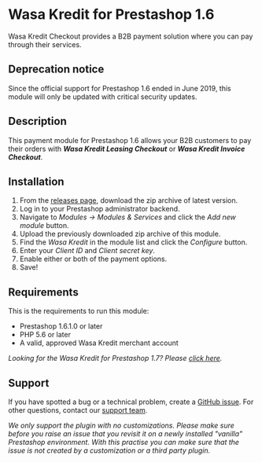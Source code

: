 # Wasa Kredit for Prestashop 1.6

Wasa Kredit Checkout provides a B2B payment solution where you can pay through their services.

## Deprecation notice

Since the official support for Prestashop 1.6 ended in June 2019, this module will only be updated with critical security updates.

## Description

This payment module for Prestashop 1.6 allows your B2B customers to pay their orders with ***Wasa Kredit Leasing Checkout*** or ***Wasa Kredit Invoice Checkout***.

## Installation

1. From the [releases page](https://github.com/wasakredit/prestashop-addon-1.6/releases), download the zip archive of latest version.
2. Log in to your Prestashop administrator backend.
3. Navigate to *Modules -> Modules & Services* and click the *Add new module* button.
4. Upload the previously downloaded zip archive of this module.
5. Find the *Wasa Kredit* in the module list and click the *Configure* button.
6. Enter your *Client ID* and *Client secret key*.
7. Enable either or both of the payment options.
8. Save!
 
## Requirements

This is the requirements to run this module:
- Prestashop 1.6.1.0 or later
- PHP 5.6 or later
- A valid, approved Wasa Kredit merchant account

*Looking for the Wasa Kredit for Prestashop 1.7? Please [click here](https://github.com/wasakredit/prestashop-addon-1.7).*

## Support

If you have spotted a bug or a technical problem, create a [GitHub issue](https://github.com/wasakredit/prestashop-addon-1.6/issues). 
For other questions, contact our [support team](https://developer.wasakredit.se/contact).

*We only support the plugin with no customizations. 
Please make sure before you raise an issue that you revisit it on a newly installed "vanilla" Prestashop environment.
With this practise you can make sure that the issue is not created by a customization or a third party plugin.*
